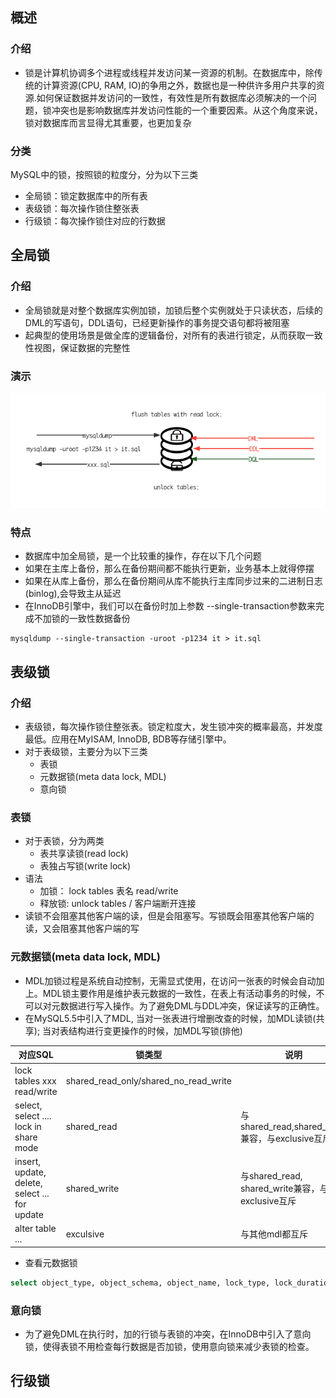 ## 概述

### 介绍

- 锁是计算机协调多个进程或线程并发访问某一资源的机制。在数据库中，除传统的计算资源(CPU, RAM, IO)的争用之外，数据也是一种供许多用户共享的资源.如何保证数据并发访问的一致性，有效性是所有数据库必须解决的一个问题，锁冲突也是影响数据库并发访问性能的一个重要因素。从这个角度来说，锁对数据库而言显得尤其重要，也更加复杂

### 分类

MySQL中的锁，按照锁的粒度分，分为以下三类

- 全局锁：锁定数据库中的所有表
- 表级锁：每次操作锁住整张表
- 行级锁：每次操作锁住对应的行数据

## 全局锁

### 介绍

- 全局锁就是对整个数据库实例加锁，加锁后整个实例就处于只读状态，后续的DML的写语句，DDL语句，已经更新操作的事务提交语句都将被阻塞
- 起典型的使用场景是做全库的逻辑备份，对所有的表进行锁定，从而获取一致性视图，保证数据的完整性

### 演示

![](./images/全局锁.png)

### 特点

- 数据库中加全局锁，是一个比较重的操作，存在以下几个问题
- 如果在主库上备份，那么在备份期间都不能执行更新，业务基本上就得停摆
- 如果在从库上备份，那么在备份期间从库不能执行主库同步过来的二进制日志(binlog),会导致主从延迟
- 在InnoDB引擎中，我们可以在备份时加上参数 --single-transaction参数来完成不加锁的一致性数据备份

```shell
mysqldump --single-transaction -uroot -p1234 it > it.sql
```

## 表级锁

 ### 介绍

- 表级锁，每次操作锁住整张表。锁定粒度大，发生锁冲突的概率最高，并发度最低。应用在MyISAM, InnoDB, BDB等存储引擎中。
- 对于表级锁，主要分为以下三类
  - 表锁
  - 元数据锁(meta data lock, MDL)
  - 意向锁

### 表锁

- 对于表锁，分为两类
  - 表共享读锁(read lock)
  - 表独占写锁(write lock)
- 语法
  - 加锁： lock tables 表名 read/write
  - 释放锁: unlock tables / 客户端断开连接
- 读锁不会阻塞其他客户端的读，但是会阻塞写。写锁既会阻塞其他客户端的读，又会阻塞其他客户端的写

### 元数据锁(meta data lock, MDL)

- MDL加锁过程是系统自动控制，无需显式使用，在访问一张表的时候会自动加上。MDL锁主要作用是维护表元数据的一致性，在表上有活动事务的时候，不可以对元数据进行写入操作。为了避免DML与DDL冲突，保证读写的正确性。
- 在MySQL5.5中引入了MDL, 当对一张表进行增删改查的时候，加MDL读锁(共享); 当对表结构进行变更操作的时候，加MDL写锁(排他)

| 对应SQL                                       | 锁类型                                | 说明                                             |
| --------------------------------------------- | ------------------------------------- | ------------------------------------------------ |
| lock tables xxx read/write                    | shared_read_only/shared_no_read_write |                                                  |
| select, select .... lock in share mode        | shared_read                           | 与shared_read,shared_write兼容，与exclusive互斥  |
| insert, update, delete, select ... for update | shared_write                          | 与shared_read, shared_write兼容，与exclusive互斥 |
| alter table ...                               | exculsive                             | 与其他mdl都互斥                                  |

- 查看元数据锁

```sql
select object_type, object_schema, object_name, lock_type, lock_duration from performance_schema.metadata_locks;
```

### 意向锁

- 为了避免DML在执行时，加的行锁与表锁的冲突，在InnoDB中引入了意向锁，使得表锁不用检查每行数据是否加锁，使用意向锁来减少表锁的检查。

## 行级锁

